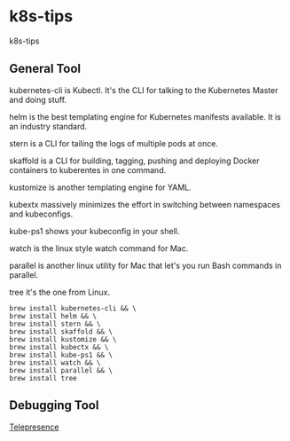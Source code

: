 # k8s-tips
k8s-tips

## General Tool 

kubernetes-cli is Kubectl. It's the CLI for talking to the Kubernetes Master and doing stuff.

helm is the best templating engine for Kubernetes manifests available. It is an industry standard.

stern is a CLI for tailing the logs of multiple pods at once.

skaffold is a CLI for building, tagging, pushing and deploying Docker containers to kuberentes in one command.

kustomize is another templating engine for YAML.

kubextx massively minimizes the effort in switching between namespaces and kubeconfigs.

kube-ps1 shows your kubeconfig in your shell.

watch is the linux style watch command for Mac.

parallel is another linux utility for Mac that let's you run Bash commands in parallel.

tree it's the one from Linux.

```
brew install kubernetes-cli && \
brew install helm && \
brew install stern && \
brew install skaffold && \
brew install kustomize && \
brew install kubectx && \
brew install kube-ps1 && \
brew install watch && \
brew install parallel && \
brew install tree

```

## Debugging Tool

 [Telepresence](https://www.telepresence.io/reference/install)
